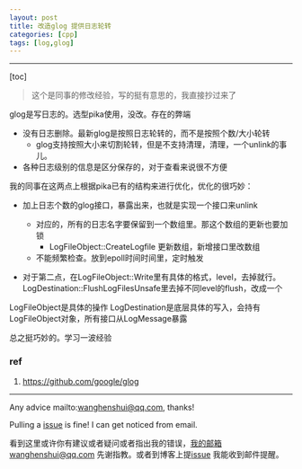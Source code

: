 ```yaml
---
layout: post
title: 改造glog 提供日志轮转
categories: [cpp]
tags: [log,glog]
---
```

  

---

[toc]

> 这个是同事的修改经验，写的挺有意思的，我直接抄过来了



glog是写日志的。选型pika使用，没改。存在的弊端

- 没有日志删除。最新glog是按照日志轮转的，而不是按照个数/大小轮转
  - glog支持按照大小来切割轮转，但是不支持清理，清理，一个unlink的事儿。
- 各种日志级别的信息是区分保存的，对于查看来说很不方便

我的同事在这两点上根据pika已有的结构来进行优化，优化的很巧妙：

- 加上日志个数的glog接口，暴露出来，也就是实现一个接口来unlink
  - 对应的，所有的日志名字要保留到一个数组里。那这个数组的更新也要加锁
    - LogFileObject::CreateLogfile 更新数组，新增接口里改数组
  - 不能频繁检查。放到epoll时间时间里，定时触发

- 对于第二点，在LogFileObject::Write里有具体的格式，level，去掉就行。LogDestination::FlushLogFilesUnsafe里去掉不同level的flush，改成一个



LogFileObject是具体的操作 LogDestination是底层具体的写入，会持有LogFileObject对象，所有接口从LogMessage暴露



总之挺巧妙的。学习一波经验

### ref

1. https://github.com/google/glog

   

---

Any advice mailto:wanghenshui@qq.com, thanks! 

Pulling a [issue](https://github.com/wanghenshui/wanghenshui.github.io/issues/new) is fine! I can get noticed from email.

看到这里或许你有建议或者疑问或者指出我的错误，我的邮箱wanghenshui@qq.com 先谢指教。或者到博客上提[issue](https://github.com/wanghenshui/wanghenshui.github.io/issues/new) 我能收到邮件提醒。